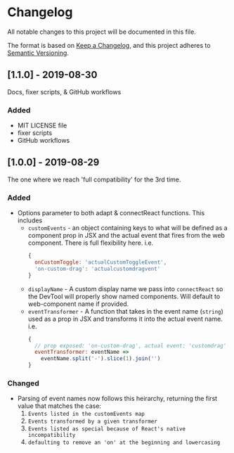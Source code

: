 # Changelog
All notable changes to this project will be documented in this file.

The format is based on [Keep a Changelog](https://keepachangelog.com/en/1.0.0/),
and this project adheres to [Semantic Versioning](https://semver.org/spec/v2.0.0.html).

## [1.1.0] - 2019-08-30
Docs, fixer scripts, & GitHub workflows

### Added
- MIT LICENSE file
- fixer scripts
- GitHub workflows


## [1.0.0] - 2019-08-29
The one where we reach 'full compatibility' for the 3rd time.

### Added
- Options parameter to both adapt & connectReact functions. This includes
  - `customEvents` - an object containing keys to what will be defined as a component
    prop in JSX and the actual event that fires from the web component. There is full
    flexibility here. i.e.
    ```js
    {
      onCustomToggle: 'actualCustomToggleEvent',
      'on-custom-drag': 'actualcustomdragvent'
    }
    ```
  - `displayName` - A custom display name we pass into `connectReact` so the DevTool
    will properly show named components. Will default to web-component name if provided.
  - `eventTransformer` - A function that takes in the event name (`string`) used as a prop in JSX
    and transforms it into the actual event name. i.e.
    ```js
    {
      // prop exposed: 'on-custom-drag', actual event: 'customdrag'
      eventTransformer: eventName =>
        eventName.split('-').slice(1).join('')
    }
    ```

### Changed
- Parsing of event names now follows this heirarchy, returning the first value that matches the case:
  1. `Events listed in the customEvents map` 
  1. `Events transformed by a given transformer`
  1. `Events listed as special because of React's native incompatibility`
  1. `defaulting to remove an 'on' at the beginning and lowercasing`
